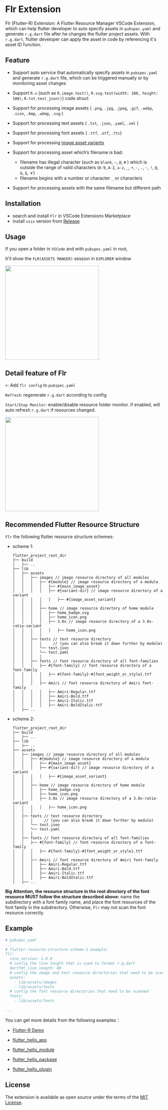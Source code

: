 # Flr Extension

Flr (Flutter-R) Extension: A Flutter Resource Manager VSCode Extension, which can help flutter developer to auto specify assets in `pubspec.yaml` and generate `r.g.dart` file after he changes the flutter project assets. With `r.g.dart`,  flutter developer can apply the asset in code by referencing it's asset ID function.

## Feature

- Support auto service that automatically specify assets in `pubspec.yaml` and generate  `r.g.dart` file,  which can be triggered manually or by monitoring asset changes
- Support `R.x` (such as `R.image.test()`,  `R.svg.test(width: 100, height: 100)`,  `R.txt.test_json()`) code struct 
- Support for processing image assets ( `.png`, `.jpg`, `.jpeg`, `.gif`, `.webp`, `.icon`, `.bmp`, `.wbmp`, `.svg` ) 
- Support for processing text assets ( `.txt`, `.json`, `.yaml`, `.xml` ) 
- Support for processing font assets ( `.ttf`, `.otf`, `.ttc`) 
- Support for processing [image asset variants](https://flutter.dev/docs/development/ui/assets-and-images#asset-variants)
- Support for processing asset which’s filename is bad:
   - filename has illegal character (such as  `blank`,  `~`, `@`, `#` ) which is outside the range of  valid characters (`0-9`, `A-Z`, `a-z`, `_`, `+`, `-`, `.`, `·`,  `!`,  `@`,  `&`, `$`, `￥`)
   - filename begins with a number or character `_`  or character`$`

- Support for processing assets with the same filename but different path

## Installation

- search and install `Flr` in VSCode Extensions Marketplace
- install `vsix` version from [Release](https://github.com/Fly-Mix/flr-vscode-extension/releases)

## Usage

If you open a folder in `VSCode` and with `pubspec.yaml` in root,

It'll show the `FLR(ASSETS MANGER)` session in `EXPLORER` window

<image src = "https://raw.githubusercontent.com/Fly-Mix/Resources/master/FLRVSCodeExtension/explorer.png" width=300/>
<br/>

## Detail feature of Flr

`+`: Add `flr config` to `pubspec.yaml`

`Refresh`: regenerate `r.g.dart` according to config

`Start/Stop Monitor`: enable/disable resource folder monitor. if enabled, will auto refresh `r.g.dart` if resources changed.

<image src = "https://raw.githubusercontent.com/Fly-Mix/Resources/master/FLRVSCodeExtension/usage.jpg" width=300/>

## Recommended Flutter Resource Structure 

`Flr` the following flutter resource structure schemes:

- scheme 1:

  ```
  flutter_project_root_dir
  ├── build
  │   ├── ..
  ├── lib
  │   ├── assets
  │   │   ├── images // image resource directory of all modules
  │   │   │   ├── #{module} // image resource directory of a module
  │   │   │   │   ├── #{main_image_asset}
  │   │   │   │   ├── #{variant-dir} // image resource directory of a variant
  │   │   │   │   │   ├── #{image_asset_variant}
  │   │   │   │
  │   │   │   ├── home // image resource directory of home module
  │   │   │   │   ├── home_badge.svg
  │   │   │   │   ├── home_icon.png
  │   │   │   │   ├── 3.0x // image resource directory of a 3.0x-ratio-variant
  │   │   │   │   │   ├── home_icon.png
  │   │   │   │		
  │   │   ├── texts // text resource directory
  │   │   │   │     // (you can also break it down further by module)
  │   │   │   └── test.json
  │   │   │   └── test.yaml
  │   │   │   │
  │   │   ├── fonts // font resource directory of all font-families
  │   │   │   ├── #{font-family} // font resource directory of a font-family
  │   │   │   │   ├── #{font-family}-#{font_weight_or_style}.ttf
  │   │   │   │
  │   │   │   ├── Amiri // font resource directory of Amiri font-family
  │   │   │   │   ├── Amiri-Regular.ttf
  │   │   │   │   ├── Amiri-Bold.ttf
  │   │   │   │   ├── Amiri-Italic.ttf
  │   │   │   │   ├── Amiri-BoldItalic.ttf
  │   ├── ..

  ```
- scheme 2:
  ```
  flutter_project_root_dir
  ├── build
  │   ├── ..
  ├── lib
  │   ├── ..
  ├── assets
  │   ├── images // image resource directory of all modules
  │   │   ├── #{module} // image resource directory of a module
  │   │   │   ├── #{main_image_asset}
  │   │   │   ├── #{variant-dir} // image resource directory of a variant
  │   │   │   │   ├── #{image_asset_variant}
  │   │   │
  │   │   ├── home // image resource directory of home module
  │   │   │   ├── home_badge.svg
  │   │   │   ├── home_icon.png
  │   │   │   ├── 3.0x // image resource directory of a 3.0x-ratio-variant
  │   │   │   │   ├── home_icon.png
  │   │   │		
  │   ├── texts // text resource directory
  │   │   │     // (you can also break it down further by module)
  │   │   └── test.json
  │   │   └── test.yaml
  │   │   │
  │   ├── fonts // font resource directory of all font-families
  │   │   ├── #{font-family} // font resource directory of a font-family
  │   │   │   ├── #{font-family}-#{font_weight_or_style}.ttf
  │   │   │
  │   │   ├── Amiri // font resource directory of Amiri font-family
  │   │   │   ├── Amiri-Regular.ttf
  │   │   │   ├── Amiri-Bold.ttf
  │   │   │   ├── Amiri-Italic.ttf
  │   │   │   ├── Amiri-BoldItalic.ttf
  │   ├── ..

  ```


**Big Attention,  the resource structure in the root directory of the font resource MUST follow the structure described above:** name the subdirectory with a font family name, and place the font resources of the font family in the subdirectory. Otherwise, `Flr` may not scan the font resource correctly.

## Example

```yaml
# pubspec.yaml
...
# flutter-resource-structure-scheme-1 example:
flr:
  core_version: 1.0.0
  # config the line length that is used to format r.g.dart
  dartfmt_line_length: 80
  # config the image and text resource directories that need to be scanned
  assets:
    - lib/assets/images
    - lib/assets/texts
  # config the font resource directories that need to be scanned
  fonts:
    - lib/assets/fonts

...
```

You can get more details from the following examples：

- [Flutter-R Demo](https://github.com/Fly-Mix/flutter_r_demo) 

- [flutter_hello_app](https://github.com/Fly-Mix/flutter_hello_app)

- [flutter_hello_module](https://github.com/Fly-Mix/flutter_hello_module)

- [flutter_hello_package](https://github.com/Fly-Mix/flutter_hello_package)

- [flutter_hello_plugin](https://github.com/Fly-Mix/flutter_hello_plugin)

## License

The extension is available as open source under the terms of the [MIT License](https://opensource.org/licenses/MIT).

